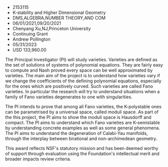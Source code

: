 
* 2153115
* K-stability and Higher Dimensional Geometry
* DMS,ALGEBRA,NUMBER THEORY,AND COM
* 06/01/2021,09/20/2021
* Chenyang Xu,NJ,Princeton University
* Continuing Grant
* Andrew Pollington
* 05/31/2023
* USD 133,960.00

The Principal Investigator (PI) will study varieties. Varieties are defined as
the set of solutions of systems of polynomial equations. They are fairly easy to
compute and Nash proved every space can be well approximated by varieties. The
main aim of the project is to understand how varieties vary if we change the
coefficients of the defining polynomial equations, especially for the ones which
are positively curved. Such varieties are called Fano varieties. In particular
the research will try to understand situations when a family of Fano varieties
degenerates to one with singularities.

The PI intends to prove that among all Fano varieties, the K-polystable ones can
be parametrised by a universal space, called moduli space. As part of the this
project, the PI aims to show the moduli space is Hausdorff and compact. The PI
aims to understand which Fano varieties are K-semistable by understanding
concrete examples as well as some general phenomena. The PI aims to understand
the degeneration of Calabi-Yau manifolds, through the interplay between
birational and non-archimedean geometry.

This award reflects NSF's statutory mission and has been deemed worthy of
support through evaluation using the Foundation's intellectual merit and broader
impacts review criteria.
